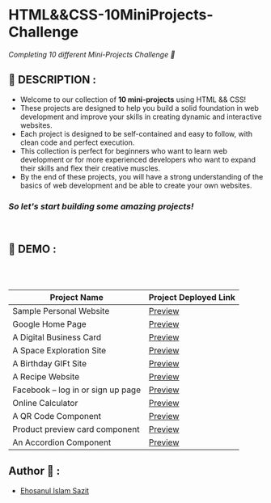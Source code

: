 # HTML&&CSS-10MiniProjects-Challenge

_Completing 10 different Mini-Projects Challenge 🚀_

## 📙 DESCRIPTION :

- Welcome to our collection of **10 mini-projects** using HTML && CSS!
- These projects are designed to help you build a solid foundation in web development and improve your skills in creating dynamic and interactive websites.
- Each project is designed to be self-contained and easy to follow, with clean code and perfect execution.
- This collection is perfect for beginners who want to learn web development or for more experienced developers who want to expand their skills and flex their creative muscles.
- By the end of these projects, you will have a strong understanding of the basics of web development and be able to create your own websites.

<h3><em>So let's start building some amazing projects!</em></h3>
<br>

## 📸 DEMO :

<br><br>

| Project Name                      | Project Deployed Link                                                                              |
| --------------------------------- | -------------------------------------------------------------------------------------------------- |
| Sample Personal Website           | [Preview](https://sazit96.github.io/10Beginner-HTML-And-CSS-Projects/SamplePersonalWebsite/)       |
| Google Home Page                  | [Preview](https://sazit96.github.io/10Beginner-HTML-And-CSS-Projects/Googleweb/)                   |
| A Digital Business Card           | [Preview](https://sazit96.github.io/10Beginner-HTML-And-CSS-Projects/BuildADigitalBusinessCard/)   |
| A Space Exploration Site          | [Preview](https://sazit96.github.io/10Beginner-HTML-And-CSS-Projects/BuildASpaceExplorationSite/)  |
| A Birthday GIFt Site              | [Preview](https://sazit96.github.io/10Beginner-HTML-And-CSS-Projects/BuildABirthdayGIFtSite/)      |
| A Recipe Website                  | [Preview](https://sazit96.github.io/10Beginner-HTML-And-CSS-Projects/ARecipeWebsite/)              |
| Facebook – log in or sign up page | [Preview](https://sazit96.github.io/10Beginner-HTML-And-CSS-Projects/FacebookLoginPage/)           |
| Online Calculator                 | [Preview](https://sazit96.github.io/10Beginner-HTML-And-CSS-Projects/OnlineCalculator/)            |
| A QR Code Component               | [Preview](https://sazit96.github.io/10Beginner-HTML-And-CSS-Projects/QrCodeComponent/)             |
| Product preview card component    | [Preview](https://sazit96.github.io/10Beginner-HTML-And-CSS-Projects/ProductPreviewCardComponent/) |
| An Accordion Component            | [Preview](https://sazit96.github.io/10Beginner-HTML-And-CSS-Projects/AnAccordionComponent/)        |

## Author 👋 :

- [Ehosanul Islam Sazit](https://github.com/sazit96)
